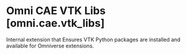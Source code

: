 # Omni CAE VTK Libs [omni.cae.vtk_libs]

Internal extension that Ensures VTK Python packages are installed and available for Omniverse extensions.
